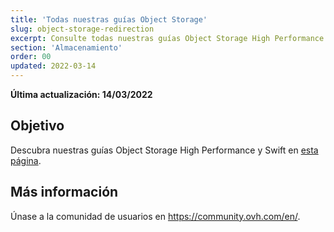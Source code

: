 ```yaml
---
title: 'Todas nuestras guías Object Storage'
slug: object-storage-redirection
excerpt: Consulte todas nuestras guías Object Storage High Performance y Swift
section: 'Almacenamiento'
order: 00
updated: 2022-03-14
---
```


**Última actualización: 14/03/2022**

## Objetivo

Descubra nuestras guías Object Storage High Performance y Swift en [esta página](https://docs.ovh.com/es/storage/).

## Más información

Únase a la comunidad de usuarios en <https://community.ovh.com/en/>.
